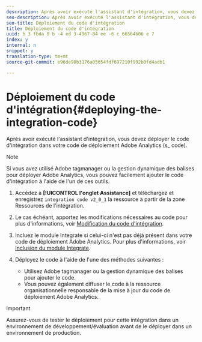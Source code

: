 ```yaml
---
description: Après avoir exécuté l'assistant d'intégration, vous devez déployer le code d'intégration dans votre code de déploiement Adobe Analytics (s_ code).
seo-description: Après avoir exécuté l'assistant d'intégration, vous devez déployer le code d'intégration dans votre code de déploiement Adobe Analytics (s_ code).
seo-title: Déploiement du code d'intégration
title: Déploiement du code d'intégration
uuid: b 3 fbda 0 b -4 ed 3-4967-84 ee -6 c 66564606 e 7
index: y
internal: n
snippet: y
translation-type: tm+mt
source-git-commit: e96de98b3176a05654fdf697210f992b0fd4adb1

---
```



# Déploiement du code d'intégration{#deploying-the-integration-code}

Après avoir exécuté l'assistant d'intégration, vous devez déployer le code d'intégration dans votre code de déploiement Adobe Analytics (s_ code).

>[!NOTE]
>
>Si vous avez utilisé Adobe tagmanager ou la gestion dynamique des balises pour déployer Adobe Analytics, vous pouvez facilement ajouter le code d'intégration à l'aide de l'un de ces outils.

1. Accédez à **[!UICONTROL l'onglet Assistance]** et téléchargez et enregistrez `integration code v2_0_1` la ressource à partir de la zone Ressources de l'intégration.

1. Le cas échéant, apportez les modifications nécessaires au code pour plus d'informations, voir [Modification du code d'intégration](../../demandbase-home/demandbase-deploying/demandbase-deploying-integration-code.md#concept-2e9e56282c9940d78e879aa45f70d855).
1. Incluez le module Integrate si celui-ci n'est pas déjà présent dans votre code de déploiement Adobe Analytics. Pour plus d'informations, voir [Inclusion du module Integrate](../../demandbase-home/demandbase-deploying/demandbase-including-integrate-module.md#concept-2cc81dff010a4da89b097a59476f8b6e).
1. Déployez le code à l'aide de l'une des méthodes suivantes :

   * Utilisez Adobe tagmanager ou la gestion dynamique des balises pour ajouter le code.
   * Vous pouvez également diffuser le code à la ressource organisationnelle responsable de la mise à jour du code de déploiement Adobe Analytics.

>[!IMPORTANT]
>
>Assurez-vous de tester le déploiement pour cette intégration dans un environnement de développement/évaluation avant de le déployer dans un environnement de production.

